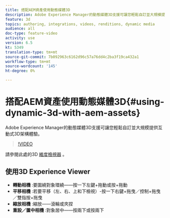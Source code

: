 ```yaml
---
title: 搭配AEM資產使用動態媒體3D
description: Adobe Experience Manager的動態媒體3D支援可讓您輕鬆自訂並大規模提供互動式3D架構體驗
feature: 3d
topics: authoring, integrations, videos, renditions, dynamic media
audience: all
doc-type: feature-video
activity: use
version: 6.5
kt: 5349
translation-type: tm+mt
source-git-commit: 7b092963c6162d96c57a76dd4c2ba3f19ca432a1
workflow-type: tm+mt
source-wordcount: '145'
ht-degree: 0%

---
```



# 搭配AEM資產使用動態媒體3D{#using-dynamic-3d-with-aem-assets}

Adobe Experience Manager的動態媒體3D支援可讓您輕鬆自訂並大規模提供互動式3D架構體驗。

>[!VIDEO](https://video.tv.adobe.com/v/35156/?quality=9&learn=on)

請參閱此處的3D [維度檢視器](http://s7d1.scene7.com/s7viewers/html5/DimensionalViewer.html?asset=DynamicmediaNA1/canBlue-2&amp;config=DynamicmediaNA1/Dimensional&amp;serverUrl=http://s7d1.scene7.com/is/image/&amp;contenturl=http://s7d1.scene7.com/is/content/) 。


## 使用3D Experience Viewer

* **轉動相機** :要圍繞對象環繞——按一下左鍵+拖動或按+拖動
* **平移相機** :若要平移（左、右、上和下檢視）-按一下右鍵+拖曳／控制+拖曳／雙指按+拖曳
* **縮放相機** :縮放——滾輪或夾捏
* **重設／置中相機** :對象居中——按兩下或按兩下
